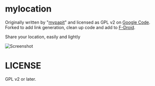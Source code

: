 # mylocation
Originally written by "[mypapit](https://blog.mypapit.net/)" and licensed as GPL v2 on [Google Code](https://web.archive.org/web/20151127114034/https://code.google.com/p/mylocation/). Forked to add link generation, clean up code and add to [F-Droid](https://f-droid.org/repository/browse/?fdcategory=Navigation&fdid=net.mypapit.mobile.myposition&fdpage=3).

Share your location, easily and lightly

![Screenshot](https://f.gdr.name/mylocation.png)

# LICENSE

GPL v2 or later.

